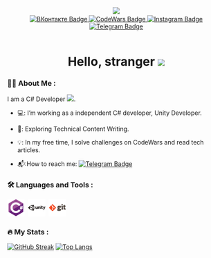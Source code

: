 <div id="header" align="center">
  
  <img src="https://media.giphy.com/media/M9kgjEsLG6LMbYC9dl/giphy.gif/media/UoLt6Tm8wlSnWGfSFs/giphy.gif" width="200"/>
  
  <div id="badges">
  <a href = "https://vk.com/id63500019">
    <img src="https://img.shields.io/badge/ВКонтакте-blue?style=for-the-badge&logo=VK&logoColor=white" alt="ВКонтакте Badge"/>
  </a>
  <a href = "https://www.codewars.com/users/AndreyPinchuk">
    <img src="https://img.shields.io/badge/CodeWars-orange?style=for-the-badge&logo=CodeWars&logoColor=white" alt="CodeWars Badge"/>
  </a>
    
  <a href = "https://www.instagram.com/zachemtutnik/">
    <img src="https://img.shields.io/badge/Instagram-purple?style=for-the-badge&logo=instagram&logoColor=white" alt="Instagram Badge"/>
  </a>
    
  <a href = "https://t.me/AndreyPinchukDev">
    <img src="https://img.shields.io/badge/telegram-blue?style=for-the-badge&logo=telegram&logoColor=white" alt="Telegram Badge"/>
  </a>  
  </div>
  <img src="https://komarev.com/ghpvc/?username=AndreyPinchukDeveloper&style=flat-square&color=blue" alt=""/>
  <h1>
  Hello, stranger
  <img src="https://media.giphy.com/media/FAFo1M7EC4gRZ4HETH/giphy.gif/media/hvRJCLFzcasrR4ia7z/giphy.gif" width="60px"/>
</h1>
</div>

### :man_technologist: About Me :
I am a C# Developer <img src="https://media.giphy.com/media/WUlplcMpOCEmTGBtBW/giphy.gif" width="30">.
- 💻: I’m working as a independent C# developer, Unity Developer.

- 📖: Exploring Technical Content Writing.

- 💡: In my free time, I solve challenges on CodeWars and read tech articles.

- 📬:How to reach me: [![Telegram Badge](https://img.shields.io/badge/-@AndreyPinchukDev-blue?style=flat&logo=Telegram&logoColor=white)](https://t.me/AndreyPinchukDev)


### :hammer_and_wrench: Languages and Tools :
<div>
    <img src="https://github.com/devicons/devicon/blob/master/icons/csharp/csharp-original.svg" title="AWS" alt="AWS" width="40" height="40"/>&nbsp;
  <img src="https://github.com/devicons/devicon/blob/master/icons/unity/unity-original-wordmark.svg" title="AWS" alt="AWS" width="40" height="40"/>&nbsp;
  <img src="https://github.com/devicons/devicon/blob/master/icons/git/git-original-wordmark.svg" title="Git" **alt="Git" width="40" height="40"/>
</div>


### :fire: My Stats :
[![GitHub Streak](http://github-readme-streak-stats.herokuapp.com?user=AndreyPinchukDeveloper&theme=dark&background=000000)](https://git.io/streak-stats)
[![Top Langs](https://github-readme-stats.vercel.app/api/top-langs/?username=AndreyPinchukDeveloper)](https://github.com/anuraghazra/github-readme-stats)
